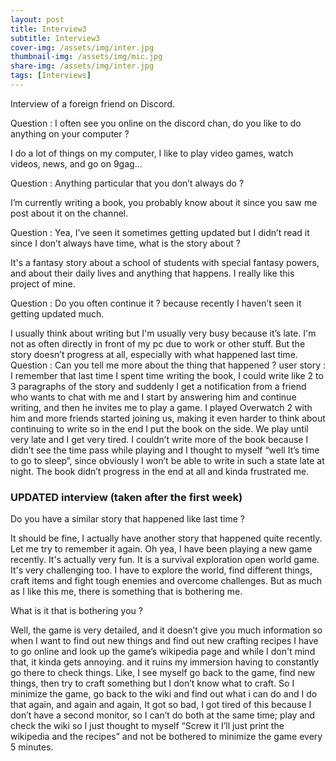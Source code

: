 ```yaml
---
layout: post
title: Interview3
subtitle: Interview3
cover-img: /assets/img/inter.jpg
thumbnail-img: /assets/img/mic.jpg
share-img: /assets/img/inter.jpg
tags: [Interviews]
---
```


Interview of a foreign friend on Discord.

Question : I often see you online on the discord chan, do you like to do anything on your
computer ?

I do a lot of things on my computer, I like to play video games, watch videos, news, and go
on 9gag…

Question : Anything particular that you don’t always do ?

I’m currently writing a book, you probably know about it since you saw me post about it on
the channel.

Question : Yea, I’ve seen it sometimes getting updated but I didn’t read it since I don’t always
have time, what is the story about ?

It's a fantasy story about a school of students with special fantasy powers, and about their
daily lives and anything that happens. I really like this project of mine.

Question : Do you often continue it ? because recently I haven’t seen it getting updated
much.

I usually think about writing but I'm usually very busy because it’s late. I'm not as often
directly in front of my pc due to work or other stuff.
But the story doesn’t progress at all, especially with what happened last time.
Question : Can you tell me more about the thing that happened ?
user story : I remember that last time I spent time writing the book, I could write like 2 to 3
paragraphs of the story and suddenly I get a notification from a friend who wants to chat with
me and I start by answering him and continue writing, and then he invites me to play a
game. I played Overwatch 2 with him and more friends started joining us, making it even
harder to think about continuing to write so in the end I put the book on the side.
We play until very late and I get very tired. I couldn’t write more of the book because I didn’t
see the time pass while playing and I thought to myself “well It’s time to go to sleep”, since
obviously I won’t be able to write in such a state late at night. The book didn’t progress in the
end at all and kinda frustrated me.



### UPDATED interview (taken after the first week)

Do you have a similar story that happened like last time ? 

It should be fine, I actually have another story that happened quite recently. Let me try to remember it again.
Oh yea, I have been playing a new game recently. It's actually very fun. It is a survival exploration open world game. 
It's very challenging too. I have to explore the world, find different things, craft items and fight tough enemies and overcome challenges. 
But as much as I like this me, there is something that is bothering me.

What is it that is bothering you ?

Well, the game is very detailed, and it doesn’t give you much information so when I want to find out new things and find out new crafting recipes I have to go online and look up the game’s wikipedia page and while I don't mind that, it kinda gets annoying. and it ruins my immersion having to constantly go there to check things. Like, I see myself go back to the game, find new things, then try to craft something but I don’t know what to craft. So I minimize the game, go back to the wiki and find out what i can do and I do that again, and again and again, It got so bad, I got tired of this because I don’t have a second monitor, so I can’t do both at the same time; play and check the wiki so I just thought to myself “Screw it I’ll just print the wikipedia and the recipes” and not be bothered to minimize the game every 5 minutes.
